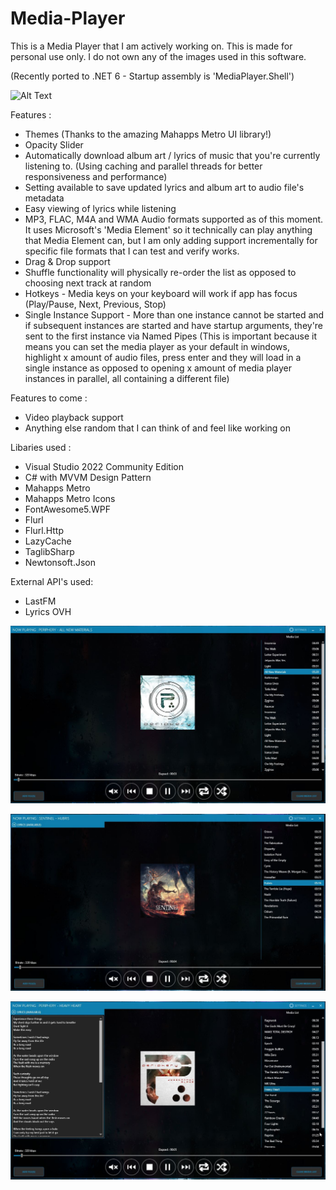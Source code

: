 # Media-Player

This is a Media Player that I am actively working on. This is made for personal use only. I do not own any of the images used in this software. 

(Recently ported to .NET 6 - Startup assembly is 'MediaPlayer.Shell')

![Alt Text](https://i.imgur.com/Xze4BCG.gif)

Features : 
- Themes (Thanks to the amazing Mahapps Metro UI library!)
- Opacity Slider
- Automatically download album art / lyrics of music that you're currently listening to. (Using caching and parallel threads for better responsiveness                   and performance)
- Setting available to save updated lyrics and album art to audio file's metadata
- Easy viewing of lyrics while listening
- MP3, FLAC, M4A and WMA Audio formats supported as of this moment. It uses Microsoft's 'Media Element' so it technically can play anything that Media Element can, but   I am only adding support incrementally for specific file formats that I can test and verify works.
- Drag & Drop support
- Shuffle functionality will physically re-order the list as opposed to choosing next track at random
- Hotkeys - Media keys on your keyboard will work if app has focus (Play/Pause, Next, Previous, Stop)
- Single Instance Support - More than one instance cannot be started and if subsequent instances are started and have startup arguments, they're sent to the first       instance via Named Pipes (This is important because it means you can set the media player as your default in windows, highlight x amount of audio files, press enter   and they will load in a single instance as opposed to opening x amount of media player instances in parallel, all containing a different file)

Features to come :

- Video playback support
- Anything else random that I can think of and feel like working on

Libaries used :

- Visual Studio 2022 Community Edition
- C# with MVVM Design Pattern
- Mahapps Metro 
- Mahapps Metro Icons
- FontAwesome5.WPF
- Flurl
- Flurl.Http
- LazyCache
- TaglibSharp
- Newtonsoft.Json

External API's used:
- LastFM
- Lyrics OVH

![Screenshot](./Screenshots/Main.JPG?raw=true "Screenshot")

![Screenshot - Lyrics Collapsed](./Screenshots/LyricsCollapsed.JPG?raw=true "Screenshot - Lyrics Collapsed")

![Screenshot - Lyrics Expanded](./Screenshots/LyricsExpanded.JPG?raw=true "Screenshot - Lyrics Expanded")
